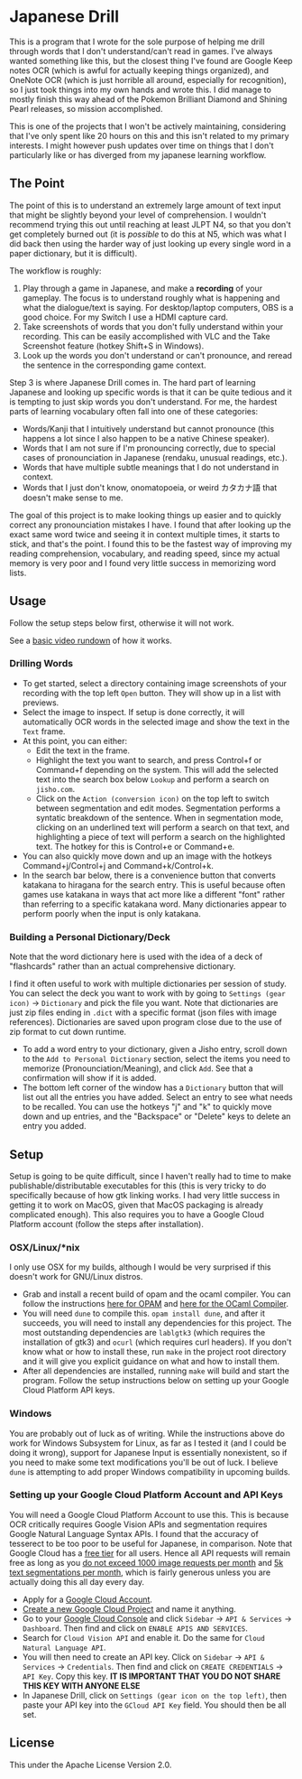 # Japanese Drill

This is a program that I wrote for the sole purpose of helping me drill through words that I don't understand/can't read in games. I've always wanted something like this, but the closest thing I've found are Google Keep notes OCR (which is awful for actually keeping things organized), and OneNote OCR (which is just horrible all around, especially for recognition), so I just took things into my own hands and wrote this. I did manage to mostly finish this way ahead of the Pokemon Brilliant Diamond and Shining Pearl releases, so mission accomplished.

This is one of the projects that I won't be actively maintaining, considering that I've only spent like 20 hours on this and this isn't related to my primary interests. I might however push updates over time on things that I don't particularly like or has diverged from my japanese learning workflow.

## The Point
The point of this is to understand an extremely large amount of text input that might be slightly beyond your level of comprehension. I wouldn't recommend trying this out until reaching at least JLPT N4, so that you don't get completely burned out (it is *possible* to do this at N5, which was what I did back then using the harder way of just looking up every single word in a paper dictionary, but it is difficult).

The workflow is roughly:
1. Play through a game in Japanese, and make a **recording** of your gameplay. The focus is to understand roughly what is happening and what the dialogue/text is saying. For desktop/laptop computers, OBS is a good choice. For my Switch I use a HDMI capture card.
2. Take screenshots of words that you don't fully understand within your recording. This can be easily accomplished with VLC and the Take Screenshot feature (hotkey Shift+S in Windows).
3. Look up the words you don't understand or can't pronounce, and reread the sentence in the corresponding game context.

Step 3 is where Japanese Drill comes in. The hard part of learning Japanese and looking up specific words is that it can be quite tedious and it is tempting to just skip words you don't understand. For me, the hardest parts of learning vocabulary often fall into one of these categories:
- Words/Kanji that I intuitively understand but cannot pronounce (this happens a lot since I also happen to be a native Chinese speaker).
- Words that I am not sure if I'm pronouncing correctly, due to special cases of pronounciation in Japanese (rendaku, unusual readings, etc.).
- Words that have multiple subtle meanings that I do not understand in context.
- Words that I just don't know, onomatopoeia, or weird カタカナ語 that doesn't make sense to me.

The goal of this project is to make looking things up easier and to quickly correct any pronounciation mistakes I have. I found that after looking up the exact same word twice and seeing it in context multiple times, it starts to stick, and that's the point. I found this to be the fastest way of improving my reading comprehension, vocabulary, and reading speed, since my actual memory is very poor and I found very little success in memorizing word lists.

## Usage
Follow the setup steps below first, otherwise it will not work.

See a [basic video rundown](https://youtu.be/Weic1anmPV8) of how it works.

### Drilling Words

- To get started, select a directory containing image screenshots of your recording with the top left `Open` button. They will show up in a list with previews.
- Select the image to inspect. If setup is done correctly, it will automatically OCR words in the selected image and show the text in the `Text` frame.
- At this point, you can either:
  + Edit the text in the frame.
  + Highlight the text you want to search, and press Control+f or Command+f depending on the system. This will add the selected text into the search box below `Lookup` and perform a search on `jisho.com`.
  + Click on the `Action (conversion icon)` on the top left to switch between segmentation and edit modes. Segmentation performs a syntatic breakdown of the sentence. When in segmentation mode, clicking on an underlined text will perform a search on that text, and highlighting a piece of text will perform a search on the highlighted text. The hotkey for this is Control+e or Command+e.
- You can also quickly move down and up an image with the hotkeys Command+j/Control+j and Command+k/Control+k.
- In the search bar below, there is a convenience button that converts katakana to hiragana for the search entry. This is useful because often games use katakana in ways that act more like a different "font" rather than referring to a specific katakana word. Many dictionaries appear to perform poorly when the input is only katakana.

### Building a Personal Dictionary/Deck

Note that the word dictionary here is used with the idea of a deck of "flashcards" rather than an actual comprehensive dictionary.

I find it often useful to work with multiple dictionaries per session of study. You can select the deck you want to work with by going to `Settings (gear icon)` -> `Dictionary` and pick the file you want. Note that dictionaries are just zip files ending in `.dict` with a specific format (json files with image references). Dictionaries are saved upon program close due to the use of zip format to cut down runtime.

- To add a word entry to your dictionary, given a Jisho entry, scroll down to the `Add to Personal Dictionary` section, select the items you need to memorize (Pronounciation/Meaning), and click `Add`. See that a confirmation will show if it is added.
- The bottom left corner of the window has a `Dictionary` button that will list out all the entries you have added. Select an entry to see what needs to be recalled. You can use the hotkeys "j" and "k" to quickly move down and up entries, and the "Backspace" or "Delete" keys to delete an entry you added.

## Setup

Setup is going to be quite difficult, since I haven't really had to time to make publishable/distributable executables for this (this is very tricky to do specifically because of how gtk linking works. I had very little success in getting it to work on MacOS, given that MacOS packaging is already complicated enough). This also requires you to have a Google Cloud Platform account (follow the steps after installation).

### OSX/Linux/*nix
I only use OSX for my builds, although I would be very surprised if this doesn't work for GNU/Linux distros.
- Grab and install a recent build of opam and the ocaml compiler. You can follow the instructions [here for OPAM](https://opam.ocaml.org/doc/Install.html) and [here for the OCaml Compiler](https://ocaml.org/docs/install.html).
- You will need `dune` to compile this. `opam install dune`, and after it succeeds, you will need to install any dependencies for this project. The most outstanding dependencies are `lablgtk3` (which requires the installation of gtk3) and `ocurl` (which requires curl headers). If you don't know what or how to install these, run `make` in the project root directory and it will give you explicit guidance on what and how to install them.
- After all dependencies are installed, running `make` will build and start the program. Follow the setup instructions below on setting up your Google Cloud Platform API keys.

### Windows
You are probably out of luck as of writing. While the instructions above do work for Windows Subsystem for Linux, as far as I tested it (and I could be doing it wrong), support for Japanese Input is essentially nonexistent, so if you need to make some text modifications you'll be out of luck. I believe `dune` is attempting to add proper Windows compatibility in upcoming builds.

### Setting up your Google Cloud Platform Account and API Keys
You will need a Google Cloud Platform Account to use this. This is because OCR critically requires Google Vision APIs and segmentation requires Google Natural Language Syntax APIs. I found that the accuracy of tesserect to be too poor to be useful for Japanese, in comparison.
Note that Google Cloud has a [free tier](https://cloud.google.com/free/docs/gcp-free-tier#free-tier-usage-limits) for all users. Hence all API requests will remain free as long as you [do not exceed 1000 image requests per month](https://cloud.google.com/vision/pricing) and [5k text segmentations per month](https://cloud.google.com/vision/pricing), which is fairly generous unless you are actually doing this all day every day.

- Apply for a [Google Cloud Account](https://cloud.google.com/).
- [Create a new Google Cloud Project](https://cloud.google.com/resource-manager/docs/creating-managing-projects) and name it anything.
- Go to your [Google Cloud Console](https://console.cloud.google.com/) and click `Sidebar` -> `API & Services` -> `Dashboard`. Then find and click on `ENABLE APIS AND SERVICES`.
- Search for `Cloud Vision API` and enable it. Do the same for `Cloud Natural Language API`.
- You will then need to create an API key. Click on `Sidebar` -> `API & Services` -> `Credentials`. Then find and click on `CREATE CREDENTIALS` -> `API Key`. Copy this key. **IT IS IMPORTANT THAT YOU DO NOT SHARE THIS KEY WITH ANYONE ELSE**
- In Japanese Drill, click on `Settings (gear icon on the top left)`, then paste your API key into the `GCloud API Key` field. You should then be all set.

## License

This under the Apache License Version 2.0.
